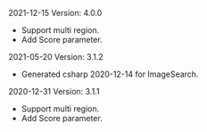 2021-12-15 Version: 4.0.0
- Support multi region.
- Add Score parameter.

2021-05-20 Version: 3.1.2
- Generated csharp 2020-12-14 for ImageSearch.

2020-12-31 Version: 3.1.1
- Support multi region.
- Add Score parameter.

